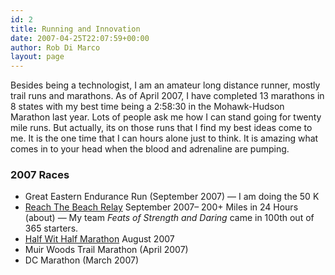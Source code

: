 ```yaml
---
id: 2
title: Running and Innovation
date: 2007-04-25T22:07:59+00:00
author: Rob Di Marco
layout: page
---
```

Besides being a technologist, I am an amateur long distance runner, mostly trail runs and marathons. As of April 2007, I have completed 13 marathons in 8 states with my best time being a 2:58:30 in the Mohawk-Hudson Marathon last year. Lots of people ask me how I can stand going for twenty mile runs. But actually, its on those runs that I find my best ideas come to me. It is the one time that I can hours alone just to think. It is amazing what comes in to your head when the blood and adrenaline are pumping.

### 2007 Races

  * Great Eastern Endurance Run (September 2007) &#8212; I am doing the 50 K
  * [Reach The Beach Relay](http://www.rtbrelay.com/) September 2007&#8211; 200+ Miles in 24 Hours (about) &#8212; My team _Feats of Strength and Daring_ came in 100th out of 365 starters.
  * [Half Wit Half Marathon](http://www.pretzelcitysports.com/) August 2007
  * Muir Woods Trail Marathon (April 2007)
  * DC Marathon (March 2007)

